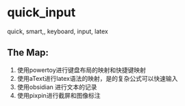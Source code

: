 # quick_input
quick, smart,, keyboard, input, latex

## The Map:
1. 使用powertoy进行键盘布局的映射和快捷键映射
2. 使用aText进行latex语法的映射，是的复杂公式可以快速输入
3. 使用obsidian 进行文本的记录
4. 使用pixpin进行截屏和图像标注
